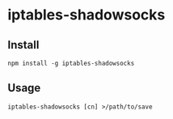# iptables-shadowsocks

## Install

```
npm install -g iptables-shadowsocks
```

## Usage

```
iptables-shadowsocks [cn] >/path/to/save
```
